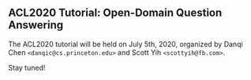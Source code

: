 ## ACL2020 Tutorial: Open-Domain Question Answering

The ACL2020 tutorial will be held on July 5th, 2020, organized by Danqi Chen `<danqic@cs.princeton.edu>` and Scott Yih `<scottyih@fb.com>`.

Stay tuned!
